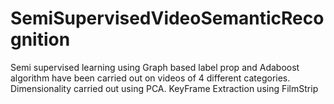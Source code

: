 # SemiSupervisedVideoSemanticRecognition
Semi supervised learning using Graph based label prop and Adaboost algorithm have been carried out on videos of 4 different categories. Dimensionality carried out using PCA. KeyFrame Extraction using FilmStrip
